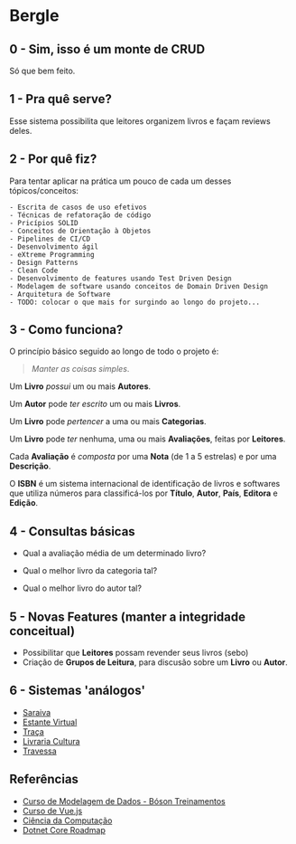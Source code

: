 # Bergle

## 0 - Sim, isso é um monte de CRUD

Só que bem feito.

## 1 - Pra quê serve?

Esse sistema possibilita que leitores organizem livros e façam reviews deles.

## 2 - Por quê fiz?

Para tentar aplicar na prática um pouco de cada um desses tópicos/conceitos:

	- Escrita de casos de uso efetivos
	- Técnicas de refatoração de código
	- Pricípios SOLID
	- Conceitos de Orientação à Objetos
	- Pipelines de CI/CD
	- Desenvolvimento ágil
	- eXtreme Programming
	- Design Patterns
	- Clean Code
	- Desenvolvimento de features usando Test Driven Design
	- Modelagem de software usando conceitos de Domain Driven Design
	- Arquitetura de Software
	- TODO: colocar o que mais for surgindo ao longo do projeto...

## 3 - Como funciona?

O princípio básico seguido ao longo de todo o projeto é: 
> *Manter as coisas simples*.

Um **Livro** *possui* um ou mais **Autores**.

Um **Autor** pode *ter escrito* um ou mais **Livros**.

Um **Livro** pode *pertencer* a uma ou mais **Categorias**.

Um **Livro** pode *ter* nenhuma, uma ou mais **Avaliações**, feitas por **Leitores**.

Cada **Avaliação** é *composta* por uma **Nota** (de 1 a 5 estrelas) e por uma **Descrição**.

O **ISBN** é um sistema internacional de identificação de livros e softwares que utiliza números para classificá-los por **Título**, **Autor**, **País**, **Editora** e **Edição**.

## 4 - Consultas básicas

- Qual a avaliação média de um determinado livro?

- Qual o melhor livro da categoria tal?

- Qual o melhor livro do autor tal?

## 5 - Novas Features (manter a integridade conceitual)

- Possibilitar que **Leitores** possam revender seus livros (sebo)
- Criação de **Grupos de Leitura**, para discusão sobre um **Livro** ou **Autor**.

## 6 - Sistemas 'análogos'

- [Saraiva](https://www.saraiva.com.br/)
- [Estante Virtual](https://www.estantevirtual.com.br/)
- [Traça](https://www.traca.com.br/)
- [Livraria Cultura](https://www3.livrariacultura.com.br/)
- [Travessa](https://www.travessa.com.br/)

## Referências
- [Curso de Modelagem de Dados - Bóson Treinamentos](https://www.youtube.com/playlist?list=PLucm8g_ezqNoNHU8tjVeHmRGBFnjDIlxD)
- [Curso de Vue.js](https://www.youtube.com/watch?v=ArC_Tfmgfb0&list=WL&index=2)
- [Ciência da Computação](https://teachyourselfcs.com/)
- [Dotnet Core Roadmap](https://github.com/MoienTajik/AspNetCore-Developer-Roadmap)

